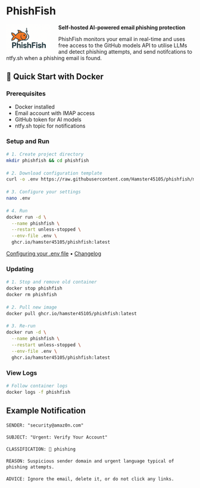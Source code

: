 # PhishFish

<p align="center">
  <img src=".github/banner.png" alt="PhishFish Icon" height="80" style="float:left; margin-right: 20px;">
</p>

**Self-hosted AI-powered email phishing protection**

PhishFish monitors your email in real-time and uses free access to the GitHub models API to utilise LLMs and detect phishing attempts, and send notifcations to ntfy.sh when a phishing email is found. 

## 🚀 Quick Start with Docker

### Prerequisites
- Docker installed
- Email account with IMAP access
- GitHub token for AI models
- ntfy.sh topic for notifications

### Setup and Run
```bash
# 1. Create project directory
mkdir phishfish && cd phishfish

# 2. Download configuration template
curl -o .env https://raw.githubusercontent.com/Hamster45105/phishfish/main/.env.example

# 3. Configure your settings
nano .env 

# 4. Run
docker run -d \
  --name phishfish \
  --restart unless-stopped \
  --env-file .env \
  ghcr.io/hamster45105/phishfish:latest
```

[Configuring your .env file](docs/CONFIGURATION.md) • [Changelog](CHANGELOG.md)

### Updating

```bash
# 1. Stop and remove old container
docker stop phishfish
docker rm phishfish

# 2. Pull new image
docker pull ghcr.io/hamster45105/phishfish:latest

# 3. Re-run
docker run -d \
  --name phishfish \
  --restart unless-stopped \
  --env-file .env \
  ghcr.io/hamster45105/phishfish:latest
```

### View Logs
```bash
# Follow container logs
docker logs -f phishfish
```

## Example Notification
```
SENDER: "security@amaz0n.com"

SUBJECT: "Urgent: Verify Your Account"

CLASSIFICATION: 🔴 phishing

REASON: Suspicious sender domain and urgent language typical of phishing attempts.

ADVICE: Ignore the email, delete it, or do not click any links.
```
